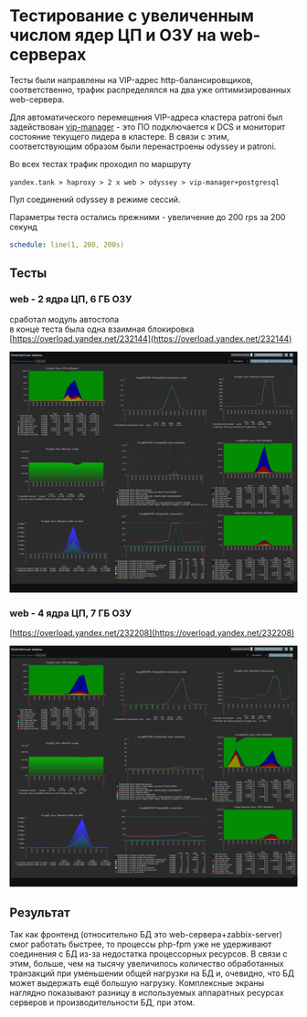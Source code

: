# Тестирование с увеличенным числом ядер ЦП и ОЗУ на web-серверах

Тесты были направлены на VIP-адрес http-балансировщиков, соответственно, трафик распределялся на два уже оптимизированных web-сервера.

Для автоматического перемещения VIP-адреса кластера patroni был задействован [vip-manager](https://github.com/cybertec-postgresql/vip-manager) - это ПО подключается к DCS и мониторит состояние текущего лидера в кластере. В связи с этим, соответствующим образом были перенастроены odyssey и patroni.

Во всех тестах трафик проходил по маршруту

```yandex.tank > haproxy > 2 x web > odyssey > vip-manager+postgresql```

Пул соединений odyssey в режиме сессий.

Параметры теста остались прежними - увеличение до 200 rps за 200 секунд

```yaml
schedule: line(1, 200, 200s)
```

## Тесты

### web - 2 ядра ЦП, 6 ГБ ОЗУ

сработал модуль автостопа\
в конце теста была одна взаимная блокировка\
[https://overload.yandex.net/232144](https://overload.yandex.net/232144)

![04_web01.png](files/04_web01.png)

### web - 4 ядра ЦП, 7 ГБ ОЗУ

[https://overload.yandex.net/232208](https://overload.yandex.net/232208)

![04_web02.png](files/04_web02.png)

## Результат

Так как фронтенд (относительно БД это web-сервера+zabbix-server) смог работать быстрее, то процессы php-fpm уже не удерживают соединения с БД из-за недостатка процессорных ресурсов. В связи с этим, больше, чем на тысячу увеличилось количество обработанных транзакций при уменьшении общей нагрузки на БД и, очевидно, что БД может выдержать ещё большую нагрузку. Комплексные экраны наглядно показывают разницу в используемых аппаратных ресурсах серверов и производительности БД, при этом.

